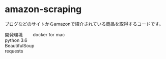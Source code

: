 # amazon-scraping

ブログなどのサイトからamazonで紹介されている商品を取得するコードです。

開発環境　　
docker for mac  
python 3.6  
BeautifulSoup  
requests  
